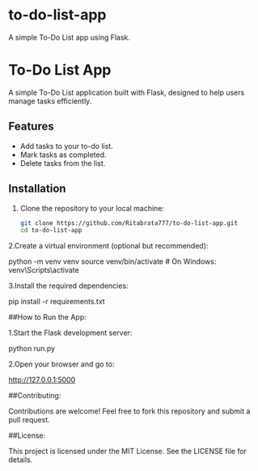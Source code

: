 # to-do-list-app
A simple To-Do List app using Flask.



# To-Do List App

A simple To-Do List application built with Flask, designed to help users manage tasks efficiently.

## Features
- Add tasks to your to-do list.
- Mark tasks as completed.
- Delete tasks from the list.

## Installation

1. Clone the repository to your local machine:
   ```bash
   git clone https://github.com/Ritabrata777/to-do-list-app.git
   cd to-do-list-app
2.Create a virtual environment (optional but recommended):

python -m venv venv
source venv/bin/activate   # On Windows: venv\Scripts\activate

3.Install the required dependencies:

pip install -r requirements.txt

##How to Run the App:

1.Start the Flask development server:

python run.py

2.Open your browser and go to:

http://127.0.0.1:5000

##Contributing:

Contributions are welcome! Feel free to fork this repository and submit a pull request.

##License:

This project is licensed under the MIT License. See the LICENSE file for details.
